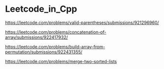 # Leetcode_in_Cpp

https://leetcode.com/problems/valid-parentheses/submissions/921296960/

https://leetcode.com/problems/concatenation-of-array/submissions/922417932/

https://leetcode.com/problems/build-array-from-permutation/submissions/922431355/

https://leetcode.com/problems/merge-two-sorted-lists